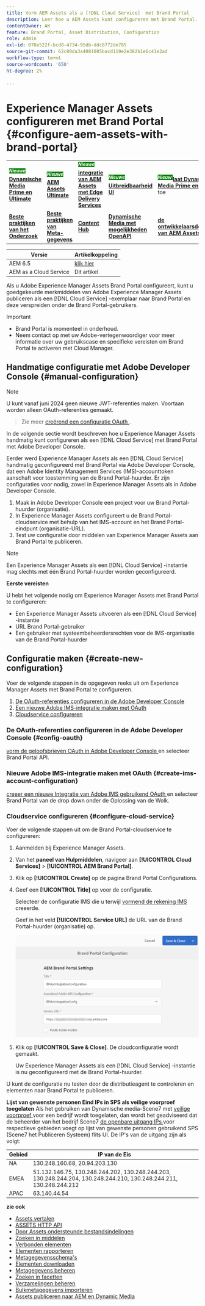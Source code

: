 ```yaml
---
title: Vorm AEM Assets als a [!DNL Cloud Service]  met Brand Portal
description: Leer hoe u AEM Assets kunt configureren met Brand Portal. Met de configuratie kunt u goedgekeurde merkmiddelen van een AEM-exemplaar naar Brand Portal publiceren en deze aan de Brand Portal-gebruikers distribueren.
contentOwner: AK
feature: Brand Portal, Asset Distribution, Configuration
role: Admin
exl-id: 078e522f-bcd8-4734-95db-ddc8772de785
source-git-commit: 62c80da3a4081005bacd119e2e382b1e6c41e2ad
workflow-type: tm+mt
source-wordcount: '650'
ht-degree: 2%

---
```


# Experience Manager Assets configureren met Brand Portal {#configure-aem-assets-with-brand-portal}

<table>
    <tr>
        <td>
            <sup style= "background-color:#008000; color:#FFFFFF; font-weight:bold"><i> Nieuwe </i></sup> <a href="/help/assets/dynamic-media/dm-prime-ultimate.md"><b> Dynamische Media Prime en Ultimate </b></a>
        </td>
        <td>
            <sup style= "background-color:#008000; color:#FFFFFF; font-weight:bold"><i> Nieuwe </i></sup> <a href="/help/assets/assets-ultimate-overview.md"><b> AEM Assets Ultimate </b></a>
        </td>
        <td>
            <sup style= "background-color:#008000; color:#FFFFFF; font-weight:bold"><i> Nieuwe </i></sup> <a href="/help/assets/integrate-aem-assets-edge-delivery-services.md"><b> integratie van AEM Assets met Edge Delivery Services </b></a>
        </td>
        <td>
            <sup style= "background-color:#008000; color:#FFFFFF; font-weight:bold"><i> Nieuwe </i></sup> <a href="/help/assets/aem-assets-view-ui-extensibility.md"><b> Uitbreidbaarheid UI </b></a>
        </td>
          <td>
            <sup style= "background-color:#008000; color:#FFFFFF; font-weight:bold"><i> Nieuw </i></sup> <a href="/help/assets/dynamic-media/enable-dynamic-media-prime-and-ultimate.md"><b> laat Dynamische Media Prime en Ultimate </b></a> toe
        </td>
    </tr>
    <tr>
        <td>
            <a href="/help/assets/search-best-practices.md"><b> Beste praktijken van het Onderzoek </b></a>
        </td>
        <td>
            <a href="/help/assets/metadata-best-practices.md"><b> Beste praktijken van Meta-gegevens </b></a>
        </td>
        <td>
            <a href="/help/assets/product-overview.md"><b> Content Hub </b></a>
        </td>
        <td>
            <a href="/help/assets/dynamic-media-open-apis-overview.md"><b> Dynamische Media met mogelijkheden OpenAPI </b></a>
        </td>
        <td>
            <a href="https://developer.adobe.com/experience-cloud/experience-manager-apis/"><b> de ontwikkelaarsdocumentatie van AEM Assets </b></a>
        </td>
    </tr>
</table>

| Versie | Artikelkoppeling |
| -------- | ---------------------------- |
| AEM 6.5 | [ klik hier ](https://experienceleague.adobe.com/docs/experience-manager-65/assets/brandportal/configure-aem-assets-with-brand-portal.html?lang=en) |
| AEM as a Cloud Service | Dit artikel |

Als u Adobe Experience Manager Assets Brand Portal configureert, kunt u goedgekeurde merkmiddelen van Adobe Experience Manager Assets publiceren als een [!DNL Cloud Service] -exemplaar naar Brand Portal en deze verspreiden onder de Brand Portal-gebruikers.

>[!IMPORTANT]
>
> * Brand Portal is momenteel in onderhoud.
> * Neem contact op met uw Adobe-vertegenwoordiger voor meer informatie over uw gebruikscase en specifieke vereisten om Brand Portal te activeren met Cloud Manager.

<!--

## Activate Brand Portal using Cloud Manager {#activate-brand-portal}

The Cloud Manager user activates Brand Portal for an Experience Manager Assets as a [!DNL Cloud Service] instance. The activation workflow creates the required configurations (authorization token, IMS configuration, and Brand Portal cloud service) at the backend and reflects the status of the Brand Portal tenant in Cloud Manager. Activating Brand Portal enables the Experience Manager Assets users to publish assets to Brand Portal and distribute them to the Brand Portal users.  

**Prerequisites** 

You require the following to activate Brand Portal on your Experience Manager Assets as a [!DNL Cloud Service] instance:

* An up and running Experience Manager Assets as a [!DNL Cloud Service] instance.
* A user having access to Cloud Manager, assigned to Profiles of the Cloud Manager Product. See [accessing Cloud Manager](https://experienceleague.adobe.com/docs/experience-manager-cloud-service/security/ims-support.html#accessing-cloud-manager) for more information. 

>[!NOTE]
>
>A configured production environment is required to an Experience Manager Assets as a [!DNL Cloud Service] instance to connect with Brand Portal tenant.

**Steps to activate Brand Portal**

You can activate Brand Portal while creating the production environments for your Experience Manager Assets as a [!DNL Cloud Service] instance, or separately. Let us assume that the environment was already created, and you are now required to activate Brand Portal.

1. Login to Adobe Cloud Manager and navigate to **[!UICONTROL Environments]**.
   
   The **[!UICONTROL Environments]** page displays the list of all the existing environments.

1. Select the environments (one by one) from the list to view the environment details.

   Brand Portal is entitled to one of the available environments and is reflected under the **[!UICONTROL Environment Information]**.

   Once you find the environment associated with Brand Portal, click the **[!UICONTROL Activate Brand Portal]** button to begin the activation workflow.

   ![Activate Brand Portal](assets/create-environment4.png)

1. It takes few mins to activate the Brand Portal tenant as the activation workflow creates the required configurations at the backend. Once the Brand Portal tenant is activated, the status changes to Activated. 

   ![View Status](assets/create-environment5.png)


>[!NOTE]
>
>Brand Portal must be activated on the same IMS org as of the Experience Manager Assets as a [!DNL Cloud Service] instance.
>
>If you have an existing Brand Portal cloud configuration ([manually configured using Adobe Developer Console](#manual-configuration)) for an IMS org (org1-existing) and your Experience Manager Assets as a [!DNL Cloud Service] instance is configured for another IMS org (org2-new), activating Brand Portal from the Cloud Manager resets the Brand Portal IMS org to `org2-new`. Although the manually configured cloud configuration on `org1-existing` is visible in the Experience Manager Assets author instance but will no longer be in use after activating Brand Portal from the Cloud Manager. 
>
>If the existing Brand Portal cloud configuration and Experience Manager Assets as a [!DNL Cloud Service] instance are using the same IMS org (org1), you only have to activate Brand Portal from the Cloud Manager. 
>
>Do not modify any autogenerated settings.

**See also**:

* [Add users and roles in Experience Manager Assets as a Cloud Service](https://experienceleague.adobe.com/docs/experience-manager-cloud-manager/using/requirements/setting-up-users-and-roles.html)

* [Manage environments in Cloud Manager](https://experienceleague.adobe.com/docs/experience-manager-cloud-service/implementing/using-cloud-manager/manage-environments.html#adding-environments)


**Login to your Brand Portal tenant**:

After activation of your Brand Portal tenant in Cloud Manager, you can login to Brand Portal from Admin Console or by directly using the tenant URL.

The default URL of your Brand Portal tenant is: `https://<tenant-id>.brand-portal.adobe.com/`.

Wherein, the Tenant id is the IMS org.


Perform the following steps if you are not sure of the Brand Portal URL:

1. Login to [Admin Console](https://adminconsole.adobe.com/) and navigate to **[!UICONTROL Products]**.
1. From the left panel, select **[!UICONTROL Adobe Experience Manager Brand Portal – Brand Portal]**.
1. Click **[!UICONTROL Go to Brand Portal]** to directly open Brand Portal in the browser.

   Or copy the Brand Portal tenant URL from the **[!UICONTROL Go to Brand Portal]** link and paste it in your browser to open the Brand Portal interface.

   ![Access Brand Portal](assets/access-bp-on-cloud.png)


**Test connection**

Perform the following steps to validate the connection between your Experience Manager Assets as a [!DNL Cloud Service] instance and Brand Portal tenant:

1. Login to Experience Manager Assets.

1. From the **Tools** panel, navigate to **[!UICONTROL Deployment]** > **[!UICONTROL Distribution]**.

    ![Navigate to the distribution option](assets/test-bpconfig1.png)

   A Brand Portal distribution agent (**[!UICONTROL bpdistributionagent0]**) is created under **[!UICONTROL Publish to Brand Portal]**.

   ![Create distribution agent](assets/test-bpconfig2.png)

1. Click **[!UICONTROL Publish to Brand Portal]** to open the distribution agent. 

   You can see the distribution queues under the **[!UICONTROL Status]** tab. 
   
   A distribution agent contains two queues: 
   * **processing-queue**: for the distribution of assets to Brand Portal. 

   * **error-queue**: for the assets where distribution has failed. 
   
   >[!NOTE]
   >
   >It is recommended to review the failures and  clear the **error-queue** periodically.  

   ![Processing queue for the distribution of assets](assets/test-bpconfig3.png)

1. To verify the connection between Experience Manager Assets as a [!DNL Cloud Service] and Brand Portal, click the **[!UICONTROL Test Connection]** icon.

   ![Verify connection between AEM and Brand Portal](assets/test-bpconfig4.png)

   A message appears that your *test package is successfully delivered*.

   >[!NOTE]
   >
   >Avoid disabling the distribution agent, as it can cause the distribution of the assets (running-in-queue) to fail.

To verify the connection between your Experience Manager Assets as a [!DNL Cloud Service] instance and Brand Portal tenant, publish an asset from Experience Manager Assets to Brand Portal. If the connection is successful, the published asset is visible in the Brand Portal interface.


You can now:

* [Publish assets from Experience Manager Assets to Brand Portal](publish-to-brand-portal.md)
* [Publish folders from Experience Manager Assets to Brand Portal](publish-to-brand-portal.md#publish-folders-to-brand-portal)
* [Publish collections from Experience Manager Assets to Brand Portal](publish-to-brand-portal.md#publish-collections-to-brand-portal)
* [Publish assets from Brand Portal to Experience Manager Assets](https://experienceleague.adobe.com/docs/experience-manager-brand-portal/using/asset-sourcing-in-brand-portal/brand-portal-asset-sourcing.html) - Asset Sourcing in Brand Portal
* [Publish presets, schemas, and facets to Brand Portal](https://experienceleague.adobe.com/docs/experience-manager-brand-portal/using/publish/publish-schema-search-facets-presets.html)
* [Publish tags to Brand Portal](https://experienceleague.adobe.com/docs/experience-manager-brand-portal/using/publish/brand-portal-publish-tags.html)

See [Brand Portal documentation](https://experienceleague.adobe.com/docs/experience-manager-brand-portal/using/home.html) for more information.

**Distribution logs**

You can monitor the distribution agent logs for the asset publishing workflow. 

Let us now publish an asset from Experience Manager Assets to Brand Portal and see the logs. 

1. Follow the steps (from 1 to 4) as shown in the **Test connection** section and navigate to the distribution agent page.
1. Click **[!UICONTROL Logs]** to view the processing and error logs.

   ![Processing and error logs](assets/test-bpconfig5.png)

The distribution agent has generated the following logs:

* INFO: It is a system-generated log that triggers on successful configuration of the distribution agent. 
* DSTRQ1 (Request 1): Triggers on test connection.

On publishing the asset, the following request and response logs are generated:

**Distribution agent request**:

* DSTRQ2 (Request 2): The asset publishing request is triggered.
* DSTRQ3 (Request 3): The system triggers another request to publish the Experience Manager Assets folder (in which the asset exists) and replicates the folder in Brand Portal.

**Distribution agent response**:

* queue-bpdistributionagent0 (DSTRQ2): The asset is published to Brand Portal.
* queue-bpdistributionagent0 (DSTRQ3): The system replicates the Experience Manager Assets folder (containing the asset) in Brand Portal.

In the above example, an additional request and response are triggered. The system could not find the parent folder (Add Path) in Brand Portal because the asset was published for the first time, therefore, it triggered an additional request to create a parent folder with the same name in Brand Portal where the asset is published.  

>[!NOTE]
>
>Additional request is generated in case the parent folder does not exist in Brand Portal or has been modified in Experience Manager Assets. 

Along with the automation workflow to activate Brand Portal on Experience Manager Assets as a [!DNL Cloud Service], there exists another method to manually configure Experience Manager Assets as a [!DNL Cloud Service] with Brand Portal using Adobe Developer Console which is not recommended anymore.

>[!NOTE]
>
>Contact Customer Support if you are facing any problem while activating your Brand Portal tenant.
-->

## Handmatige configuratie met Adobe Developer Console {#manual-configuration}

>[!NOTE]
>
> U kunt vanaf juni 2024 geen nieuwe JWT-referenties maken. Voortaan worden alleen OAuth-referenties gemaakt.
> > Zie meer [ creërend een configuratie OAuth ](https://experienceleague.adobe.com/en/docs/experience-manager-cloud-service/content/security/setting-up-ims-integrations-for-aem-as-a-cloud-service#creating-oauth-configuration:~:text=For%20example%3A-,Creating%20an%20OAuth%20configuration,-To%20create%20a).

In de volgende sectie wordt beschreven hoe u Experience Manager Assets handmatig kunt configureren als een [!DNL Cloud Service] met Brand Portal met Adobe Developer Console.

Eerder werd Experience Manager Assets als een [!DNL Cloud Service] handmatig geconfigureerd met Brand Portal via Adobe Developer Console, dat een Adobe Identity Management Services (IMS)-accounttoken aanschaft voor toestemming van de Brand Portal-huurder. Er zijn configuraties voor nodig, zowel in Experience Manager Assets als in Adobe Developer Console.

<!--1. In Experience Manager Assets, create an IMS account and generate a public key (certificate).-->
<!--1. Under the project, configure an API using the public key to create a service account connection.
1. Get the service account credentials and JSON Web Token (JWT) payload information.
1. In Experience Manager Assets, configure the IMS account using the service account credentials and JWT payload.-->
1. Maak in Adobe Developer Console een project voor uw Brand Portal-huurder (organisatie).
1. In Experience Manager Assets configureert u de Brand Portal-cloudservice met behulp van het IMS-account en het Brand Portal-eindpunt (organisatie-URL).
1. Test uw configuratie door middelen van Experience Manager Assets aan Brand Portal te publiceren.

>[!NOTE]
>
>Een Experience Manager Assets als een [!DNL Cloud Service] -instantie mag slechts met één Brand Portal-huurder worden geconfigureerd.

**Eerste vereisten**

U hebt het volgende nodig om Experience Manager Assets met Brand Portal te configureren:

* Een Experience Manager Assets uitvoeren als een [!DNL Cloud Service] -instantie
* URL Brand Portal-gebruiker
* Een gebruiker met systeembeheerdersrechten voor de IMS-organisatie van de Brand Portal-huurder

## Configuratie maken {#create-new-configuration}

Voer de volgende stappen in de opgegeven reeks uit om Experience Manager Assets met Brand Portal te configureren.

1. [De OAuth-referenties configureren in de Adobe Developer Console](#config-oauth)
1. [Een nieuwe Adobe IMS-integratie maken met OAuth](#create-ims-account-configuration)
1. [Cloudservice configureren](#configure-cloud-service)
   <!--1. [Obtain public certificate](#public-certificate)-->
<!--1. [Create service account (JWT) connection](#createnewintegration) 
1. [Configure IMS account](#create-ims-account-configuration)-->

<!--
### Create IMS configuration {#create-ims-configuration}

The IMS configuration authenticates your Experience Manager Assets as a [!DNL Cloud Service] instance with the Brand Portal tenant. 

IMS configuration includes two steps:

* [Obtain public certificate](#public-certificate) 
* [Configure IMS account](#create-ims-account-configuration)
-->
<!--

### Obtain public certificate {#public-certificate}

The public key (certificate) authenticates your profile on Adobe Developer Console.

1. Login to Experience Manager Assets.
1. From the **Tools** panel, navigate to **[!UICONTROL Security]** > **[!UICONTROL Adobe IMS Configurations]**.
1. In Adobe IMS Configurations page, click **[!UICONTROL Create]**. It will redirect to the **[!UICONTROL Adobe IMS Technical Account Configuration]** page. By default, the **Certificate** tab opens.
1. Select **[!UICONTROL Adobe Brand Portal]** in the **[!UICONTROL Cloud Solution]** drop-down list.  
1. Select the **[!UICONTROL Create new certificate]** check box and specify an **alias** for the public key. The alias serves as name of the public key. 
1. Click **[!UICONTROL Create certificate]**. Then, click **[!UICONTROL OK]** to generate the public key.

   ![Create Certificate](assets/ims-config2.png)

1. Click the **[!UICONTROL Download Public Key]** icon and save the public key (CRT) file on your machine.

   The public key is used later to configure API for your Brand Portal tenant and generate service account credentials in Adobe Developer Console.  

   ![Download Certificate](assets/ims-config3.png)

1. Click **[!UICONTROL Next]**.

    In the **Account** tab, Adobe IMS account is created which requires the service account credentials that are generated in Adobe Developer Console. Keep this page open for now.

    Open a new tab and [create a service account (JWT) connection in Adobe Developer Console](#createnewintegration) to get the credentials and JWT payload for configuring the IMS account. 
-->
<!--

### Create service account (JWT) connection {#createnewintegration}

In Adobe Developer Console, projects and APIs are configured at Brand Portal tenant (organization) level. Configuring an API creates a service account (JWT) connection. There are two methods to configure API, by generating a key pair (private and public keys) or by uploading a public key. To configure Experience Manager Assets with Brand Portal, you must generate a public key (certificate) in Experience Manager Assets and create credentials in Adobe Developer Console by uploading the public key. These credentials are required to configure the IMS account in Experience Manager Assets. Once the IMS account is configured, you can configure the Brand Portal cloud service in Experience Manager Assets.

Perform the following steps to generate the service account credentials and JWT payload:

1. Login to Adobe Developer Console with system administrator privileges on the IMS organization (Brand Portal tenant). The default URL is [https://www.adobe.com/go/devs_console_ui](https://www.adobe.com/go/devs_console_ui).


   >[!NOTE]
   >
   >Ensure that you have selected the correct IMS organization (Brand Portal tenant) from the drop-down (organization) list located at the upper-right corner.

1. Click **[!UICONTROL Create new project]**. A blank project with a system-generated name is created for your organization. 

   Click **[!UICONTROL Edit project]** to update the **[!UICONTROL Project Title]** and **[!UICONTROL Description]**, and click **[!UICONTROL Save]**.
   
1. In the **[!UICONTROL Project overview]** tab, click **[!UICONTROL Add API]**.

1. In the **[!UICONTROL Add an API window]**, select **[!UICONTROL AEM Brand Portal]** and click **[!UICONTROL Next]**. 

   Ensure that you have access to the Experience Manager Brand Portal service.

1. In the **[!UICONTROL Configure API]** window, click **[!UICONTROL Upload your public key]**. Then, click **[!UICONTROL Select a File]** and upload the public key (.crt file) that you have downloaded in the [obtain public certificate](#public-certificate) section. 

   Click **[!UICONTROL Next]**.

   ![Upload Public Key](assets/service-account3.png)

1. Verify the public key and click **[!UICONTROL Next]**.

1. Select **[!UICONTROL Assets Brand Portal]** as the default product profile and click **[!UICONTROL Save configured API]**. 

   ![Select Product Profile](assets/service-account4.png)

1. Once the API is configured, you are redirected to the API overview page. From the left navigation under **[!UICONTROL Credentials]**, click the **[!UICONTROL Service Account (JWT)]** option.

   >[!NOTE] 
   >
   >* You can view the credentials and perform actions such as generate JWT tokens, copy credential details, retrieve client secret, and so on.
   >* Currently, only the Adobe's Developer Console Service Account (JWT) credential type is supported. Do not use the `OAuth Server-to-Server` credential type until it is supported in mid-April. Read more at [JWT Credentials Deprecation in Adobe Developer Console](https://experienceleague.adobe.com/docs/experience-manager-cloud-service/content/security/jwt-credentials-deprecation-in-adobe-developer-console.html).

1. From the **[!UICONTROL Client Credentials]** tab, copy the **[!UICONTROL client ID]**. 

   Click **[!UICONTROL Retrieve Client Secret]** and copy the **[!UICONTROL client secret]**.

   ![Service Account Credentials](assets/service-account5.png)

1. Navigate to the **[!UICONTROL Generate JWT]** tab and copy the **[!UICONTROL JWT Payload]** information. 

You can now use the client ID (API key), client secret, and JWT payload to [configure the IMS account](#create-ims-account-configuration) in Experience Manager Assets.
-->
<!--
1. Click **[!UICONTROL Create Integration]**.

1. Select **[!UICONTROL Access an API]**, and click **[!UICONTROL Continue]**.

   ![Create New Integration](assets/create-new-integration1.png)

1. Create an integration page. 
   
   Select your organization from the drop-down list.

   In **[!UICONTROL Experience Cloud]**, Select **[!UICONTROL AEM Brand Portal]** and click **[!UICONTROL Continue]**. 

   If the Brand Portal option is disabled for you, ensure that you have selected correct organization from the drop-down box above the **[!UICONTROL Adobe Services]** option. If you do not know your organization, contact your administrator.

   ![Create Integration](assets/create-new-integration2.png)

1. Specify a name and description for the integration. Click **[!UICONTROL Select a File from your computer]** and upload the `AEM-Adobe-IMS.crt` file downloaded in the [obtain public certificates](#public-certificate) section.

1. Select the profile of your organization. 

   Or, select the default profile **[!UICONTROL Assets Brand Portal]** and click **[!UICONTROL Create Integration]**. The integration is created.

1. Click **[!UICONTROL Continue to integration details]** to view the integration information. 

   Copy the **[!UICONTROL API Key]** 
   
   Click **[!UICONTROL Retrieve Client Secret]** and copy the Client Secret key.

   ![API Key, Client Secret, and payload information of an integration](assets/create-new-integration3.png)

1. Navigate to **[!UICONTROL JWT]** tab, and copy the **[!UICONTROL JWT payload]**.

   The API Key, Client Secret key, and JWT payload information is used to create IMS account configuration.

-->

### De OAuth-referenties configureren in de Adobe Developer Console {#config-oauth}

[ vorm de geloofsbrieven OAuth in Adobe Developer Console ](https://experienceleague.adobe.com/en/docs/experience-manager-cloud-service/content/security/setting-up-ims-integrations-for-aem-as-a-cloud-service#credentials-in-the-developer-console) en selecteer Brand Portal API.

### Nieuwe Adobe IMS-integratie maken met OAuth {#create-ims-account-configuration}

[ creeer een nieuwe Integratie van Adobe IMS gebruikend OAuth ](https://experienceleague.adobe.com/en/docs/experience-manager-cloud-service/content/security/setting-up-ims-integrations-for-aem-as-a-cloud-service#creating-oauth-configuration) en selecteer Brand Portal van de drop down onder de Oplossing van de Wolk.

<!--
Ensure that you have performed the following steps:

* [Obtain public certificate](#public-certificate)
* [Create service account (JWT) connection](#createnewintegration)
-->

<!--1. Open the IMS Configuration and navigate to the **[!UICONTROL Account]** tab. Keep the page open while [obtaining the public certificate](#public-certificate).

1. Specify a **[!UICONTROL Title]** for the IMS account.

   In the **[!UICONTROL Authorization Server]** field, specify the URL: [https://ims-na1.adobelogin.com/](https://ims-na1.adobelogin.com/)  
-->
<!--
1. Complete the configuration based on details from the [Developer Console](https://developer.adobe.com/developer-console/docs/guides/authentication/ServerToServerAuthentication/implementation/). Click **[!UICONTROL Create]**.
-->
<!--Specify client ID in the **[!UICONTROL API key]** field, **[!UICONTROL Client Secret]**, and **[!UICONTROL Payload]** (JWT payload) that you have copied while [creating the service account (JWT) connection](#createnewintegration).

   The IMS account is configured. 

   ![IMS Account configuration](assets/create-new-integration6.png)

 <!--  
1. Select the IMS account configuration and click **[!UICONTROL Check Health]**.

   Click **[!UICONTROL Check]** in the dialog box. On successful configuration, a message appears that the *Token is retrieved successfully*.

   ![Adobe IMS Configurations Check Health.](assets/create-new-integration5.png)
-->
<!--
>[!CAUTION]
>
>You must have only one IMS configuration.
>
>Ensure that the IMS configuration passes the health check. If the configuration does not pass the health check, it is invalid. You must delete it and create another valid configuration.
-->

### Cloudservice configureren {#configure-cloud-service}

Voer de volgende stappen uit om de Brand Portal-cloudservice te configureren:

1. Aanmelden bij Experience Manager Assets.

1. Van het **paneel van Hulpmiddelen**, navigeer aan **[!UICONTROL Cloud Services]** > **[!UICONTROL AEM Brand Portal]**.

1. Klik op **[!UICONTROL Create]** op de pagina Brand Portal Configurations.

1. Geef een **[!UICONTROL Title]** op voor de configuratie.

   Selecteer de configuratie IMS die u terwijl [ vormend de rekening IMS ](#create-ims-account-configuration) creeerde.

   Geef in het veld **[!UICONTROL Service URL]** de URL van de Brand Portal-huurder (organisatie) op.

   ![ de dialoogdoos van de Configuratie van Brand Portal.](assets/create-cloud-service.png)

1. Klik op **[!UICONTROL Save & Close]**. De cloudconfiguratie wordt gemaakt.

   Uw Experience Manager Assets als een [!DNL Cloud Service] -instantie is nu geconfigureerd met de Brand Portal-huurder.

U kunt de configuratie nu testen door de distributieagent te controleren en elementen naar Brand Portal te publiceren.

**Lijst van gewenste personen Eind IPs in SPS als veilige voorproef toegelaten**
Als het gebruiken van Dynamische media-Scene7 met [ veilige voorproef ](#https://experienceleague.adobe.com/docs/dynamic-media-classic/using/upload-publish/testing-assets-making-them-public.html?lang=en) voor een bedrijf wordt toegelaten, dan wordt het geadviseerd dat de beheerder van het bedrijf Scene7 [ de openbare uitgang IPs ](#https://experienceleague.adobe.com/docs/dynamic-media-classic/using/upload-publish/testing-assets-making-them-public.html?lang=en#testing-the-secure-testing-service) voor respectieve gebieden voegt op lijst van gewenste personen gebruikend SPS (Scene7 het Publiceren Systeem) flits UI.
De IP&#39;s van de uitgang zijn als volgt:

| **Gebied** | **IP van de Eis** |
|--- |--- |
| NA | 130.248.160.68, 20.94.203.130 |
| EMEA | 51.132.146.75, 130.248.244.202, 130.248.244.203, 130.248.244.204, 130.248.244.210, 130.248.244.211, 130.248.244.212 |
| APAC | 63.140.44.54 |

<!--
### Test configuration {#test-configuration}

Perform the following steps to validate the configuration:

1. Login to AEM Assets.

1. From the **Tools** panel, navigate to **[!UICONTROL Deployment]** > **[!UICONTROL Distribution]**.

    ![test-bpconfig1](assets/test-bpconfig1.png)

   A Brand Portal distribution agent (**[!UICONTROL bpdistributionagent0]**) is created under **[!UICONTROL Publish to Brand Portal]**.

   ![test-bpconfig2](assets/test-bpconfig2.png)


1. Click **[!UICONTROL Publish to Brand Portal]** to open the distribution agent. 

   You can see the distribution queues under the **[!UICONTROL Status]** tab. 
   
   A distribution agent contains two queues: 
   * **processing-queue**: for the distribution of assets to Brand Portal. 

   * **error-queue**: for the assets where distribution has failed. 
   
   >[!NOTE]
   >
   >It is recommended to review the failures and  clear the **error-queue** periodically.  

   ![test-bpconfig3](assets/test-bpconfig3.png)

1. To verify the connection between AEM Assets as a [!DNL Cloud Service] and Brand Portal, click the **[!UICONTROL Test Connection]** icon.

   ![test-bpconfig4](assets/test-bpconfig4.png)

   A message appears that your *test package is successfully delivered*.

   >[!NOTE]
   >
   >Avoid disabling the distribution agent, as it can cause the distribution of the assets (running-in-queue) to fail.

You can now:

* [Publish assets from AEM Assets to Brand Portal](publish-to-brand-portal.md)
* [Publish folders from AEM Assets to Brand Portal](publish-to-brand-portal.md#publish-folders-to-brand-portal)
* [Publish collections from AEM Assets to Brand Portal](publish-to-brand-portal.md#publish-collections-to-brand-portal)
* [Publish assets from Brand Portal to AEM Assets](https://experienceleague.adobe.com/docs/experience-manager-brand-portal/using/asset-sourcing-in-brand-portal/brand-portal-asset-sourcing.html) - Asset Sourcing in Brand Portal
* [Publish presets, schemas, and facets to Brand Portal](https://experienceleague.adobe.com/docs/experience-manager-brand-portal/using/publish/publish-schema-search-facets-presets.html)
* [Publish tags to Brand Portal](https://experienceleague.adobe.com/docs/experience-manager-brand-portal/using/publish/brand-portal-publish-tags.html)

See [Brand Portal documentation](https://experienceleague.adobe.com/docs/experience-manager-brand-portal/using/home.html) for more information.

## Distribution logs {#distribution-logs}

You can monitor the distribution agent logs for the asset publishing workflow. 

For example, we have published an asset from AEM Assets to Brand Portal to validate the configuration. 

1. Follow the steps (from 1 to 4) as shown in the [Test Configuration](#test-configuration) section and navigate to the distribution agent page.
1. Click **[!UICONTROL Logs]** to view the processing and error logs.

   ![ctest-bpconfig4](assets/ctest-bpconfig4.png)

The distribution agent has generated the following logs:

* INFO: This is a system-generated log that triggers on successful configuration of the distribution agent. 
* DSTRQ1 (Request 1): Triggers on test connection.

On publishing the asset, the following request and response logs are generated:

**Distribution agent request**:

* DSTRQ2 (Request 2): The asset publishing request is triggered.
* DSTRQ3 (Request 3): The system triggers another request to publish the AEM Assets folder (in which the asset exists) and replicates the folder in Brand Portal.

**Distribution agent response**:

* queue-bpdistributionagent0 (DSTRQ2): The asset is published to Brand Portal.
* queue-bpdistributionagent0 (DSTRQ3): The system replicates the AEM Assets folder (containing the asset) in Brand Portal.

In the above example, an additional request and response is triggered. The system could not find the parent folder (Add Path) in Brand Portal because the asset was published for the first time, therefore, it triggered an additional request to create a parent folder with the same name in Brand Portal where the asset is published.  

>[!NOTE]
>
>Additional request is generated in case the parent folder does not exist in Brand Portal or has been modified in AEM Assets. 
-->

<!--

## Additional information {#additional-information}

Go to `/system/console/slingmetrics` for statistics related to the distributed content:

1. **Counter metrics**
   * sling: `mac_sync_request_failure`
   * sling: `mac_sync_request_received`
   * sling: `mac_sync_request_success`

1. **Time metrics**
   * sling: `mac_sync_distribution_duration`
   * sling: `mac_sync_enqueue_package_duration`
   * sling: `mac_sync_setup_request_duration`

-->

<!--
   Comment Type: draft

   <li> </li>
   -->

<!--
   Comment Type: draft

   <li>Step text</li>
-->

**zie ook**

* [Assets vertalen](translate-assets.md)
* [ASSETS HTTP API](mac-api-assets.md)
* [Door Assets ondersteunde bestandsindelingen](file-format-support.md)
* [Zoeken in middelen](search-assets.md)
* [Verbonden elementen](use-assets-across-connected-assets-instances.md)
* [Elementen rapporteren](asset-reports.md)
* [Metagegevensschema&#39;s](metadata-schemas.md)
* [Elementen downloaden](download-assets-from-aem.md)
* [Metagegevens beheren](manage-metadata.md)
* [Zoeken in facetten](search-facets.md)
* [Verzamelingen beheren](manage-collections.md)
* [Bulkmetagegevens importeren](metadata-import-export.md)
* [Assets publiceren naar AEM en Dynamic Media](/help/assets/publish-assets-to-aem-and-dm.md)
